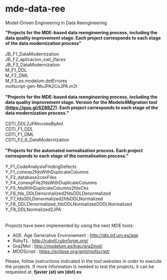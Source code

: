 # mde-data-ree
Model-Driven Engineering in Data Reengineering

<strong>"Projects for the MDE-based data reengineering process, including the data quality improvement stage. Each project corresponds to each stage of the data modernization process"</strong><br><br>
JB_F1_DataModernization<br>
JB_F2_aplicacion_swt_jfaces<br>
JB_F3_DataModernization<br>
M_F1_DDL<br>
M_F2_DML<br>
M_F3_es.modelum.detErrores<br>
mofscript-gen-MoJPA2CoJPA.m2t<br>
<br>
<strong>"Projects for the MDE-based data reengineering process, including the data quality improvement stage. Version for the Models4Migration tool (https://goo.gl/6Z88Z7). Each project corresponds to each stage of the data modernization process."</strong><br><br>
CDTI_DDL2JPAInvokeByAnt<br>
CDTI_F1_DDL<br>
CDTI_F1_DML<br>
CDTI_F2_6_DataModernization<br>
<br>
<strong>"Projects for the automated normalisation process. Each project corresponds to each stage of the normalisation process."</strong><br><br>
Y_F1_CodeAnalysisFindingDefects<br>
Y_F1_conexp2fdsWithDuplicateColumns<br>
Y_F2_database2cexFiles<br>
Y_F4_conexpFile2fdsWithDuplicateColumns<br>
Y_F5_fdsWithDuplicateColumns2fdsCks<br>
Y_F6_fds_DDLDenormalized2fdsDDLDenormalized<br>
Y_F7_fdsDDLDenormalized2fdsDDLNormalized<br>
Y_F8_DDLDenormalized_fdsDDLNormalized2DDLNormalized<br>
Y_F9_DDLNormalized2JPA<br>
<br>
<br>
Projects have been implemented by using the next MDE tools:<br>
- AGE. Age Generative Environement : http://gts.inf.um.es/age<br>
- RubyTL : http://rubytl.rubyforge.org/<br>
- Gra2Mol : http://modelum.es/trac/gra2mol/<br>
- MODScript : https://eclipse.org/gmt/mofscript/<br>

Please, follow instructions indicated in the tool websites in order to execute the projects. If more information is needed to test the projects, it can be requested at: <strong>fjavier (at) um (dot) es</strong><br>
<br>
